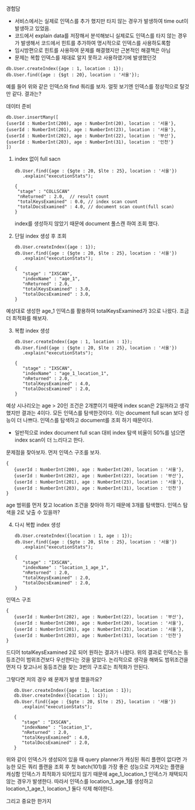 
경험담
   - 서비스에서는 실제로 인덱스를 추가 했지만 타지 않는 경우가 발생하여 time out이 발생하고 있었음.
   - 코드에서 explain data를 저장해서 분석해보니 실제로도 인덱스를 타지 않는 경우가 발생해서 코드에서 힌트를 추가하여 명시적으로 인덱스를 사용하도록함 
   - 임시방편으로 힌트를 사용하여 문제를 해결했지만 근본적인 해결책은 아님
   - 문제는 복합 인덱스를 재대로 알지 못하고 사용하였기에 발생했던것

   ```
   db.User.createIndex({age : 1, location : 1});
   db.User.find({age : {$gt : 20}, location : '서울'});
   ```

예를 들어 위와 같은 인덱스와 find 쿼리를 보자. 얼핏 보기엔 인덱스를 정상적으로 탈것만 같다.
결과는?

데이터 준비

   ```
   db.User.insertMany([
   {userId : NumberInt(200), age : NumberInt(20), location : '서울'},
   {userId : NumberInt(201), age : NumberInt(23), location : '서울'},
   {userId : NumberInt(202), age : NumberInt(22), location : '부산'},
   {userId : NumberInt(203), age : NumberInt(31), location : '인천'}
   ])
   ```

1. index 없이 full sacn

   ```
   db.User.find({age : {$gte : 20, $lte : 25}, location : '서울'})
      .explain("executionStats");
   
   {
    "stage" : "COLLSCAN"
    "nReturned" : 2.0,  // result count
    "totalKeysExamined" : 0.0, // index scan count
    "totalDocsExamined" : 4.0, // document scan count(full scan)
   }
    ```

   index를 생성하지 않았기 때문에 document 풀스캔 하여 조회 했다.

2. 단일 index 생성 후 조회

   ```
   db.User.createIndex({age : 1});
   db.User.find({age : {$gte : 20, $lte : 25}, location : '서울'})
      .explain("executionStats");
   
   {
      "stage" : "IXSCAN",
      "indexName" : "age_1",
      "nReturned" : 2.0,
      "totalKeysExamined" : 3.0,
      "totalDocsExamined" : 3.0,
   }
      ```

예상대로 생성한 age_1 인덱스를 활용하여 totalKeysExamined가 3으로 나왔다. 
조금 더 최적화를 해보자.

3. 복합 index 생성

   ```
   db.User.createIndex({age : 1, location : 1});
   db.User.find({age : {$gte : 20, $lte : 25}, location : '서울'})
      .explain("executionStats");

   {
      "stage" : "IXSCAN",
      "indexName" : "age_1_location_1",
      "nReturned" : 2.0,
      "totalKeysExamined" : 4.0,
      "totalDocsExamined" : 2.0,
   }
   ```

예상 시나리오는 age > 20인 조건은 2개뿐이기 때문에 index scan은 2일꺼라고 생각했지만 결과는 4이다. 
모든 인덱스를 탐색한것이다. 
이는 document full scan 보다 성능이 더 나쁘다. 인덱스를 탐색하고 document를 조회 하기 때문이다. 
 - 일반적으로 index document full scan 대비 index 탐색 비율이 50%를 넘으면 index scan이 더 느리다고 한다.

문제점을 찾아보자.
먼저 인덱스 구조를 보자.

   ```
   {
      {userId : NumberInt(200), age : NumberInt(20), location : '서울'},
      {userId : NumberInt(202), age : NumberInt(22), location : '부산'},
      {userId : NumberInt(201), age : NumberInt(23), location : '서울'},
      {userId : NumberInt(203), age : NumberInt(31), location : '인천'}
   }
   ```

age 범위를 먼저 찾고 location 조건을 찾아야 하기 때문에 3개를 탐색했다. 인덱스 탐색을 2로 낮출 수 있을까?


4. 다시 복합 index 생성

   ```
   db.User.createIndex({location : 1, age : 1});
   db.User.find({age : {$gte : 20, $lte : 25}, location : '서울'})
      .explain("executionStats");
   
   {
      "stage" : "IXSCAN",
      "indexName" : "location_1_age_1",
      "nReturned" : 2.0,
      "totalKeysExamined" : 2.0,
      "totalDocsExamined" : 2.0,
   }
   ```

인덱스 구조

   ```
   {
      {userId : NumberInt(202), age : NumberInt(22), location : '부산'},
      {userId : NumberInt(200), age : NumberInt(20), location : '서울'},
      {userId : NumberInt(201), age : NumberInt(23), location : '서울'},
      {userId : NumberInt(203), age : NumberInt(31), location : '인천'}
   }
   ```

   드디어 totalKeysExamined 2로 되어 원하는 결과가 나왔다. 
   위의 결과로 인덱스는 동등조건이 범위조건보다 우선한다는 것을 알았다. 
   논리적으로 생각을 해봐도 범위조건을 먼저 다 찾고나서 동등조건을 찾는 3번의 구조로는 최적화가 안된다.

그렇다면 저의 경우 왜 문제가 발생 했을까요?

```
   db.User.createIndex({age : 1, location : 1});
   db.User.createIndex({location : 1});
   db.User.find({age : {$gte : 20, $lte : 25}, location : '서울'})
      .explain("executionStats");

   {
      "stage" : "IXSCAN",
      "indexName" : "location_1",
      "nReturned" : 2.0,
      "totalKeysExamined" : 4.0,
      "totalDocsExamined" : 2.0,
   }
   ```

위와 같이 인덱스가 생성되어 있을 때 
query planner가 캐싱된 쿼리 플랜이 없다면 가능한 모든 쿼리 플랜을 조회 후 첫 batch(101)를 가장 좋은 성능으로 가져오는 플랜을 캐싱함
인덱스가 최적화가 되어있지 않기 때문에 age_1_location_1 인덱스가 채택되지 않는 경우가 발생한다.
따라서 인덱스를 location_1_age_1를 생성하고 location_1_age_1, location_1 둘다 삭제 해야한다.

그리고 중요한 한가지